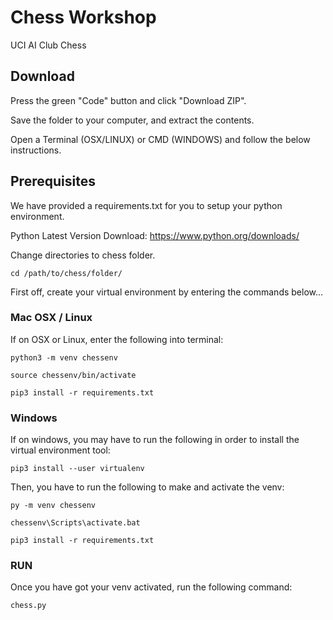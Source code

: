 # Chess Workshop
UCI AI Club Chess  

## Download

Press the green "Code" button and click "Download ZIP".

Save the folder to your computer, and extract the contents.

Open a Terminal (OSX/LINUX) or CMD (WINDOWS) and follow the below instructions.

## Prerequisites

We have provided a requirements.txt for you to setup your python environment.

Python Latest Version Download:
https://www.python.org/downloads/


Change directories to chess folder.
```
cd /path/to/chess/folder/
```

First off, create your virtual environment by entering the commands below...

### Mac OSX / Linux

If on OSX or Linux, enter the following into terminal:
```
python3 -m venv chessenv

source chessenv/bin/activate

pip3 install -r requirements.txt
```

### Windows

If on windows, you may have to run the following in order to install the virtual environment tool:

```
pip3 install --user virtualenv
```

Then, you have to run the following to make and activate the venv:
```
py -m venv chessenv

chessenv\Scripts\activate.bat

pip3 install -r requirements.txt

```
### RUN

Once you have got your venv activated, run the following command:

```
chess.py
```


